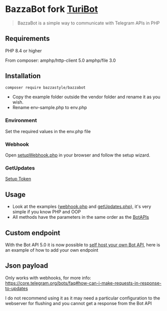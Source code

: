 # BazzaBot fork [TuriBot](https://github.com/davtur19/TuriBot/tree/async)
> BazzaBot is a simple way to communicate with Telegram APIs in PHP

## Requirements
PHP 8.4 or higher

From composer:
amphp/http-client 5.0
amphp/file 3.0

## Installation
```sh
composer require bazzastyle/bazzabot
```
- Copy the example folder outside the vendor folder and rename it as you wish.
- Rename env-sample.php to env.php

### Environment
Set the required values in the env.php file

### Webhook
Open [setupWebhook.php](https://github.com/bazzastyle/BazzaBot/blob/master/example/setupWebhook.php) in your browser and follow the setup wizard.

### GetUpdates
[Setup Token](https://github.com/bazzastyle/BazzaBot/blob/master/example/getUpdates.php#L8)

## Usage
- Look at the examples ([webhook.php](https://github.com/bazzastyle/BazzaBot/blob/master/example/webhook.php) and [getUpdates.php](https://github.com/bazzastyle/BazzaBot/blob/master/examples/getUpdates.php)), it's very simple if you know PHP and OOP
- All methods have the parameters in the same order as the [BotAPIs](https://core.telegram.org/bots/api#available-methods)

## Custom endpoint
With the Bot API 5.0 it is now possible to [self host your own Bot API](https://core.telegram.org/bots/api#using-a-local-bot-api-server), here is an example of how to add your own endpoint

## Json payload
Only works with webhooks, for more info: https://core.telegram.org/bots/faq#how-can-i-make-requests-in-response-to-updates

I do not recommend using it as it may need a particular configuration to the webserver for flushing and you cannot get a response from the Bot API
